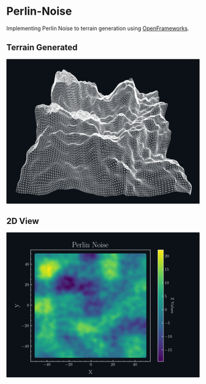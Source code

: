 # Perlin-Noise

Implementing Perlin Noise to terrain generation using [OpenFrameworks](https://github.com/openframeworks/openFrameworks).

## Terrain Generated

![alt text](https://github.com/MiguelLameiras/Perlin-Noise/blob/master/5%20Layers.png)

## 2D View

![alt text](https://github.com/MiguelLameiras/Perlin-Noise/blob/master/2D_Map.png)


